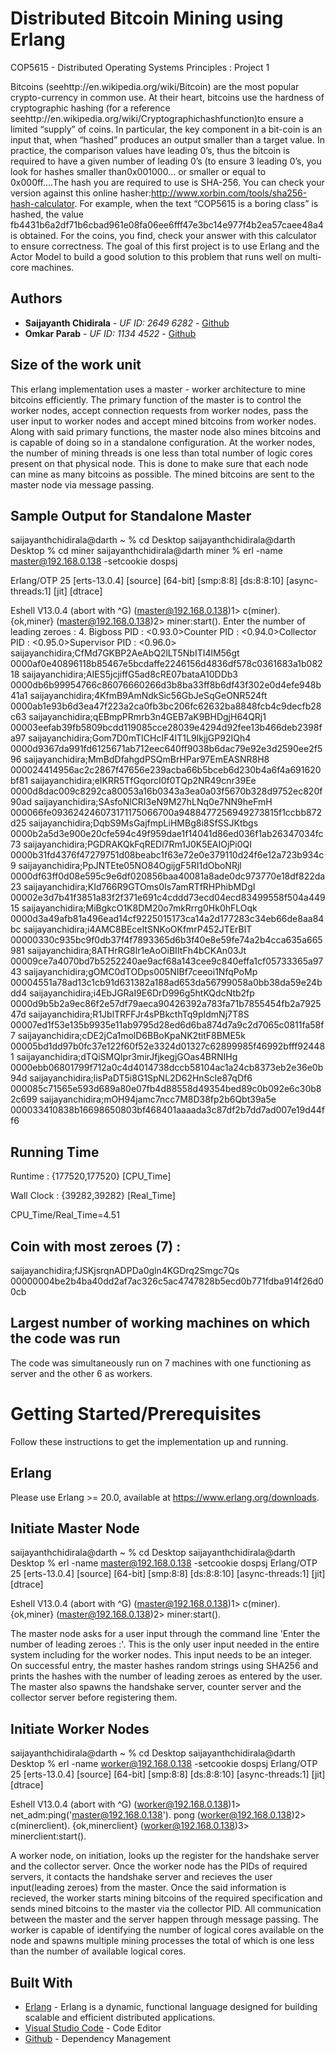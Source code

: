 # Distributed Bitcoin Mining using Erlang 

COP5615 - Distributed Operating Systems Principles : Project 1

Bitcoins (seehttp://en.wikipedia.org/wiki/Bitcoin) are the most popular crypto-currency in common use. At their heart, bitcoins use the hardness of cryptographic hashing (for a reference seehttp://en.wikipedia.org/wiki/Cryptographichashfunction)to ensure a limited “supply” of coins.  In particular, the key component in a bit-coin is an input that, when “hashed” produces an output smaller than a target value.  In practice, the comparison values have leading  0’s, thus the bitcoin is required to have a given number of leading 0’s (to ensure 3 leading 0’s, you look for hashes smaller than0x001000... or smaller or equal to 0x000ff....The hash you are required to use is SHA-256.  You can check your version against this online hasher:http://www.xorbin.com/tools/sha256-hash-calculator. For example, when the text “COP5615 is a boring class” is hashed, the value fb4431b6a2df71b6cbad961e08fa06ee6fff47e3bc14e977f4b2ea57caee48a4 is obtained.  For the coins, you find, check your answer with this calculator to ensure correctness. The goal of this first project is to use Erlang and the Actor Model to build a good solution to this problem that runs well on multi-core machines.

## Authors

* **Saijayanth Chidirala** - *UF ID: 2649 6282* - [Github](https://github.com/jayant0010)
* **Omkar Parab** - *UF ID: 1134 4522* - [Github](https://github.com/omcar04)

## Size of the work unit 

This erlang implementation uses a master - worker architecture to mine bitcoins efficiently. The primary function of the master is to control the worker nodes, accept connection requests from worker nodes, pass the user input to worker nodes and accept mined bitcoins from worker nodes. Along with said primary functions, the master node also mines bitcoins and is capable of doing so in a standalone configuration. At the worker nodes, the number of mining threads is one less than total number of logic cores present on that physical node. This is done to make sure that each node can mine as many bitcoins as possible. The mined bitcoins are sent to the master node via message passing.

## Sample Output for Standalone Master

saijayanthchidirala@darth ~ % cd Desktop 
saijayanthchidirala@darth Desktop % cd miner
saijayanthchidirala@darth miner % erl -name master@192.168.0.138 -setcookie dospsj

Erlang/OTP 25 [erts-13.0.4] [source] [64-bit] [smp:8:8] [ds:8:8:10] [async-threads:1] [jit] [dtrace]

Eshell V13.0.4  (abort with ^G)
(master@192.168.0.138)1> c(miner).
{ok,miner}
(master@192.168.0.138)2> miner:start().
Enter the number of leading zeroes : 4.
Bigboss PID : <0.93.0>Counter PID : <0.94.0>Collector PID : <0.95.0>Supervisor PID : <0.96.0>
saijayanchidira;CfMd7GKBP2AeAbQ2lLT5NbITI4lM56gt        0000af0e40896118b85467e5bcdaffe2246156d4836df578c0361683a1b08218
saijayanchidira;AIES5jcjiffG5ad8cRE07bataA10DDb3        0000db6b99954766c86076660266d3b8ba33ff8b6df43f302e0d4efe948b41a1
saijayanchidira;4KfmB9AmNdkSic56GbJeSqGeONR524ft        0000ab1e93b6d3ea47f223a2ca0fb3bc206fc62632ba8848fcb4c9decfb28c63
saijayanchidira;qEBmpPRmrb3n4GEB7aK9BHDgjH64QRj1        00003eefab39fb5809bcdd119085cce28039e4294d92fee13b466deb2398fa97
saijayanchidira;Gom7D0mTICHcIF4IT1L9IkjjGP92IQh4        0000d9367da991fd6125671ab712eec640ff9038b6dac79e92e3d2590ee2f596
saijayanchidira;MmBdDfahgdPSQmBrHPar97EmEASNR8H8        000024414956ac2c2867f47656e239acba66b5bceb6d230b4a6f4a691620bf81
saijayanchidira;eIKRR5TfGqorcI0f0TQp2NR49cnr39Ee        0000d8dac009c8292ca80053a16b0343a3ea0a03f5670b328d9752ec820f90ad
saijayanchidira;SAsfoNlCRI3eN9M27hLNq0e7NN9heFmH        000066fe093624246073171175066700a9488477256949273815f1ccbb872d25
saijayanchidira;DqbS9MsGajfmpLiHMBg8i8SfSSJKtbgs        0000b2a5d3e900e20cfe594c49f959dae1f14041d86ed036f1ab26347034fc73
saijayanchidira;PGDRAKQkFqREDl7Rm1J0K5EAIOjPi0QI        0000b31fd4376f47279751d08beabc1f63e72e0e379110d24f6e12a723b934c9
saijayanchidira;PpJNTEte05NO84OgijgF5RI1dOboNRjl        0000df63ff0d08e595c9e6df020856baa40081a8ade0dc973770e18df822da23
saijayanchidira;KId766R9GTOms0Is7amRTfRHPhibMDgI        00002e3d7b41f3851a83f2f371e691c4cddd73ecd04ecd83499558f504a44915
saijayanchidira;MiBgkcO1K8DM20o7mkRrrg0Hk0hFLOqk        0000d3a49afb81a496ead14cf9225015173ca14a2d177283c34eb66de8aa84bc
saijayanchidira;i4AMC8BEceItSNKoOKfmrP452JTErBlT        00000330c935bc9f0db37f4f7893365d6b3f40e8e59fe74a2b4cca635a665981
saijayanchidira;8ATHrRG8lr1eAoOiBIItFh4bCKAn03Jt        00009ce7a4070bd7b5252240ae9acf68a143cee9c840effa1cf05733365a9743
saijayanchidira;gOMC0dTODps005NIBf7ceeoi1NfqPoMp        00004551a78ad13c1cb91d631382a188ad653da56799058a0bb38da59e24bdd4
saijayanchidira;i4EbJGRaI9E6DrD996g5htKQdcNtb2fp        0000d9b5b2a9ec86f2e57df79aeca90426392a783fa71b7855454fb2a792547d
saijayanchidira;R1JblTRFFJr4sPBkcthTq9pIdmNj7T8S        00007ed1f53e135b9935e11ab9795d28ed6d6ba874d7a9c2d7065c0811fa58f7
saijayanchidira;cDE2jCa1molD6BBoKpaNK2titF8BME5k        00005bd1dd97b0fc37e122f60f52e3324d01327c62899985f46992bfff924481
saijayanchidira;dTQiSMQIpr3mirJfjkegjGOas4BRNIHg        0000ebb06801799f712a0c4d4014738dccb58104ac1a24cb8373eb2e36e0b94d
saijayanchidira;lisPaDT5i8G1SpNL2D62HnScIe87qDf6        000085c71565e593d689a80e07fb4d88558d49354bed89c0b092e6c30b82c699
saijayanchidira;mOH94jamc7ncc7M8D38fp2b6Qbt39a5e        000033410838b16698650803bf468401aaaada3c87df2b7dd7ad007e19d44ff6


## Running Time

Runtime : {177520,177520} [CPU_Time]
 
Wall Clock : {39282,39282} [Real_Time]

CPU_Time/Real_Time=4.51

## Coin with most zeroes (7) :

saijayanchidira;fJSKjsrqnADPDa0gln4KGDrq2Smgc7Qs        00000004be2b4ba40dd2af7ac326c5ac4747828b5ecd0b771fdba914f26d00cb   


## Largest number of working machines on which the code was run

The code was simultaneously run on 7 machines with one functioning as server and the other 6 as workers.

# Getting Started/Prerequisites

Follow these instructions to get the implementation up and running.

## Erlang

Please use Erlang >= 20.0, available at <https://www.erlang.org/downloads>.

## Initiate Master Node

saijayanthchidirala@darth ~ % cd Desktop 
saijayanthchidirala@darth Desktop % erl -name master@192.168.0.138 -setcookie dospsj
Erlang/OTP 25 [erts-13.0.4] [source] [64-bit] [smp:8:8] [ds:8:8:10] [async-threads:1] [jit] [dtrace]

Eshell V13.0.4  (abort with ^G)
(master@192.168.0.138)1> c(miner).
{ok,miner}
(master@192.168.0.138)2> miner:start().

The master node asks for a user input through the command line 'Enter the number of leading zeroes :'. This is the only user input needed in the entire system including for the worker nodes. This input needs to be an integer. On successful entry, the master hashes random strings using SHA256 and prints the hashes with the number of leading zeroes as entered by the user. The master also spawns the handshake server, counter server and the collector server before registering them.

## Initiate Worker Nodes

saijayanthchidirala@darth ~ % cd Desktop 
saijayanthchidirala@darth Desktop % erl -name worker@192.168.0.138 -setcookie dospsj
Erlang/OTP 25 [erts-13.0.4] [source] [64-bit] [smp:8:8] [ds:8:8:10] [async-threads:1] [jit] [dtrace]

Eshell V13.0.4  (abort with ^G)
(worker@192.168.0.138)1> net_adm:ping('master@192.168.0.138').
pong
(worker@192.168.0.138)2> c(minerclient).
{ok,minerclient}
(worker@192.168.0.138)3> minerclient:start().
 
A worker node, on initiation, looks up the register for the handshake server and the collector server. Once the worker node has the PIDs of required servers, it contacts the handshake server and recieves the user input(leading zeroes) from the master. Once the said information is recieved, the worker starts mining bitcoins of the required specification and sends mined bitcoins to the master via the collector PID. All communication between the master and the server happen through message passing. The worker is capable of identifying the number of logical cores available on the node and spawns multiple mining processes the total of which is one less than the number of available logical cores.

## Built With

* [Erlang](https://www.erlang.org) - Erlang is a dynamic, functional language designed for building scalable and efficient distributed applications.
* [Visual Studio Code](https://code.visualstudio.com/) - Code Editor
* [Github](https://github.com/jayant_0010/DistributedBitcoinMiner) - Dependency Management
